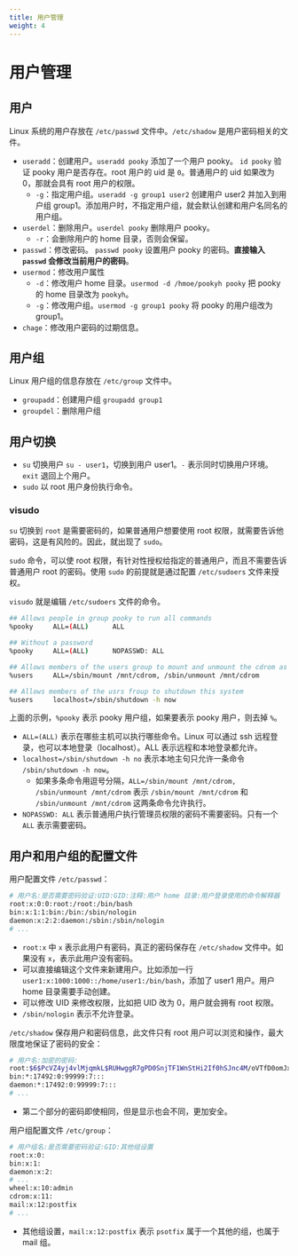 ```yaml
---
title: 用户管理
weight: 4
---
```


# 用户管理

## 用户

Linux 系统的用户存放在 `/etc/passwd` 文件中。`/etc/shadow` 是用户密码相关的文件。

- `useradd`：创建用户。`useradd pooky` 添加了一个用户 pooky。 `id pooky` 验证 pooky 用户是否存在。root 用户的 uid 是 `0`。普通用户的 uid 如果改为 0，那就会具有 root 用户的权限。
  - `-g`：指定用户组。`useradd -g group1 user2` 创建用户 user2 并加入到用户组 group1。添加用户时，不指定用户组，就会默认创建和用户名同名的用户组。
- `userdel`：删除用户。`userdel pooky` 删除用户 pooky。
  - `-r`：会删除用户的 home 目录，否则会保留。
- `passwd`：修改密码。 `passwd pooky` 设置用户 pooky 的密码。**直接输入 `passwd` 会修改当前用户的密码**。
- `usermod`：修改用户属性
  - `-d`：修改用户 home 目录。`usermod -d /hmoe/pookyh pooky` 把 pooky 的 home 目录改为 `pookyh`。
  - `-g`：修改用户组。`usermod -g group1 pooky` 将 pooky 的用户组改为 group1。
- `chage`：修改用户密码的过期信息。

## 用户组

Linux 用户组的信息存放在 `/etc/group` 文件中。

- `groupadd`：创建用户组 `groupadd group1`
- `groupdel`：删除用户组
  
## 用户切换

- `su` 切换用户 `su - user1`，切换到用户 user1。`-` 表示同时切换用户环境。`exit` 退回上个用户。
- `sudo` 以 root 用户身份执行命令。

### visudo

`su` 切换到 `root` 是需要密码的，如果普通用户想要使用 root 权限，就需要告诉他密码，这是有风险的。因此，就出现了 `sudo`。

`sudo` 命令，可以使 root 权限，有针对性授权给指定的普通用户，而且不需要告诉普通用户 root 的密码。使用 `sudo` 的前提就是通过配置 `/etc/sudoers` 文件来授权。

`visudo` 就是编辑 `/etc/sudoers` 文件的命令。

```bash
## Allows people in group pooky to run all commands
%pooky     ALL=(ALL)      ALL

## Without a password
%pooky     ALL=(ALL)      NOPASSWD: ALL

## Allows members of the users group to mount and unmount the cdrom as root
%users     ALL=/sbin/mount /mnt/cdrom, /sbin/unmount /mnt/cdrom

## Allows members of the usrs froup to shutdown this system
%users     localhost=/sbin/shutdown -h now
```

上面的示例，`%pooky` 表示 pooky 用户组，如果要表示 pooky 用户，则去掉 `%`。

- `ALL=(ALL)` 表示在哪些主机可以执行哪些命令。Linux 可以通过 ssh 远程登录，也可以本地登录（localhost）。ALL 表示远程和本地登录都允许。
- `localhost=/sbin/shutdown -h no` 表示本地主句只允许一条命令 `/sbin/shutdown -h now`。
  - 如果多条命令用逗号分隔，`ALL=/sbin/mount /mnt/cdrom, /sbin/unmount /mnt/cdrom` 表示 `/sbin/mount /mnt/cdrom` 和 `/sbin/unmount /mnt/cdrom` 这两条命令允许执行。
- `NOPASSWD: ALL` 表示普通用户执行管理员权限的密码不需要密码。只有一个 `ALL` 表示需要密码。

## 用户和用户组的配置文件

用户配置文件 `/etc/passwd`：

```bash
# 用户名:是否需要密码验证:UID:GID:注释:用户 home 目录:用户登录使用的命令解释器
root:x:0:0:root:/root:/bin/bash
bin:x:1:1:bin:/bin:/sbin/nologin
daemon:x:2:2:daemon:/sbin:/sbin/nologin
# ...
```

- `root:x` 中 `x` 表示此用户有密码，真正的密码保存在 `/etc/shadow` 文件中。如果没有 `x`，表示此用户没有密码。
- 可以直接编辑这个文件来新建用户。比如添加一行 `user1:x:1000:1000::/home/user1:/bin/bash`，添加了 user1 用户。用户 home 目录需要手动创建。
- 可以修改 UID 来修改权限，比如把 UID 改为 0，用户就会拥有 root 权限。
- `/sbin/nologin` 表示不允许登录。

`/etc/shadow` 保存用户和密码信息，此文件只有 root 用户可以浏览和操作，最大限度地保证了密码的安全：

```bash
# 用户名:加密的密码:
root:$6$PcVZ4yj4vlMjqmkL$RUHwggR7gPD0SnjTF1WnStHi2If0hSJnc4M/oVTfD0omJxVGhQgnQhBKRNPiwcBSeL72IerSphnEVdaomgjx./::0:99999:7:::
bin:*:17492:0:99999:7:::
daemon:*:17492:0:99999:7:::
# ...
```

- 第二个部分的密码即使相同，但是显示也会不同，更加安全。

用户组配置文件 `/etc/group`：

```bash
# 用户组名:是否需要密码验证:GID:其他组设置
root:x:0:
bin:x:1:
daemon:x:2:
# ...
wheel:x:10:admin
cdrom:x:11:
mail:x:12:postfix
# ...
```

- 其他组设置，`mail:x:12:postfix` 表示 `psotfix` 属于一个其他的组，也属于 mail 组。

